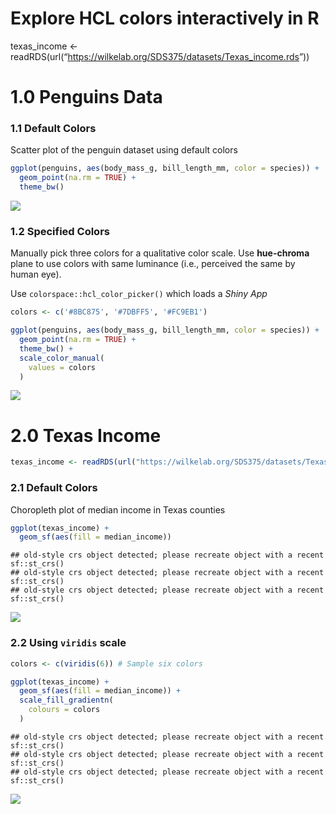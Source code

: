 Explore HCL colors interactively in R
================

texas_income \<-
readRDS(url(“<https://wilkelab.org/SDS375/datasets/Texas_income.rds>”))

# 1.0 Penguins Data

### 1.1 Default Colors

Scatter plot of the penguin dataset using default colors

``` r
ggplot(penguins, aes(body_mass_g, bill_length_mm, color = species)) +
  geom_point(na.rm = TRUE) +
  theme_bw()
```

![](color_spaces_files/figure-gfm/unnamed-chunk-1-1.png)<!-- -->

### 1.2 Specified Colors

Manually pick three colors for a qualitative color scale. Use
**hue-chroma** plane to use colors with same luminance (i.e., perceived
the same by human eye).

Use `colorspace::hcl_color_picker()` which loads a *Shiny App*

``` r
colors <- c('#8BC875', '#7DBFF5', '#FC9EB1')
```

``` r
ggplot(penguins, aes(body_mass_g, bill_length_mm, color = species)) +
  geom_point(na.rm = TRUE) +
  theme_bw() +
  scale_color_manual(
    values = colors
  )
```

![](color_spaces_files/figure-gfm/unnamed-chunk-3-1.png)<!-- -->

# 2.0 Texas Income

``` r
texas_income <- readRDS(url("https://wilkelab.org/SDS375/datasets/Texas_income.rds"))
```

### 2.1 Default Colors

Choropleth plot of median income in Texas counties

``` r
ggplot(texas_income) +
  geom_sf(aes(fill = median_income))
```

    ## old-style crs object detected; please recreate object with a recent sf::st_crs()
    ## old-style crs object detected; please recreate object with a recent sf::st_crs()
    ## old-style crs object detected; please recreate object with a recent sf::st_crs()

![](color_spaces_files/figure-gfm/unnamed-chunk-5-1.png)<!-- -->

### 2.2 Using `viridis` scale

``` r
colors <- c(viridis(6)) # Sample six colors

ggplot(texas_income) +
  geom_sf(aes(fill = median_income)) +
  scale_fill_gradientn(
    colours = colors
  )
```

    ## old-style crs object detected; please recreate object with a recent sf::st_crs()
    ## old-style crs object detected; please recreate object with a recent sf::st_crs()
    ## old-style crs object detected; please recreate object with a recent sf::st_crs()

![](color_spaces_files/figure-gfm/unnamed-chunk-6-1.png)<!-- -->
